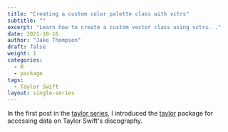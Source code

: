 ```yaml
---
title: "Creating a custom color palette class with vctrs"
subtitle: ""
excerpt: "Learn how to create a custom vector class using vctrs. ."
date: 2021-10-16
author: "Jake Thompson"
draft: false
weight: 1
categories:
  - R
  - package
tags:
  - Taylor Swift
layout: single-series
---
```




In the first post in the [taylor series](https://www.wjakethompson.com/blog/taylor/), I introduced the [taylor](https://taylor.wjakethompson.com) package for accessing data on Taylor Swift's discography.
